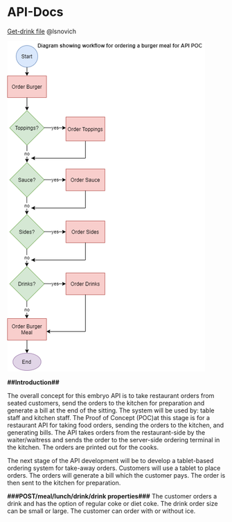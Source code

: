 # API-Docs

[Get-drink file](Get-drink.md)
@lsnovich

![Workflow Diagram](AaronAPIWorkflow.png)

**##Introduction##**

The overall concept for this embryo API is to take restaurant orders from seated customers, send the orders to the kitchen for preparation and generate a bill at the end of the sitting. The system will be used by: table staff and kitchen staff. The Proof of Concept (POC)at this stage is for a restaurant API for taking food orders, sending the orders to the kitchen, and generating bills. The API takes orders from the restaurant-side by the waiter/waitress and sends the order to the server-side ordering terminal in the kitchen. The orders are printed out for the cooks.

The next stage of the API development will be to develop a tablet-based ordering system for take-away orders. Customers will use a tablet to place orders. The orders will generate a bill which the customer pays. The order is then sent to the kitchen for preparation.


**###POST/meal/lunch/drink/drink properties###**
The customer orders a drink and has the option of regular coke or diet coke. The drink order size can be small or large. The customer can order with or without ice.
